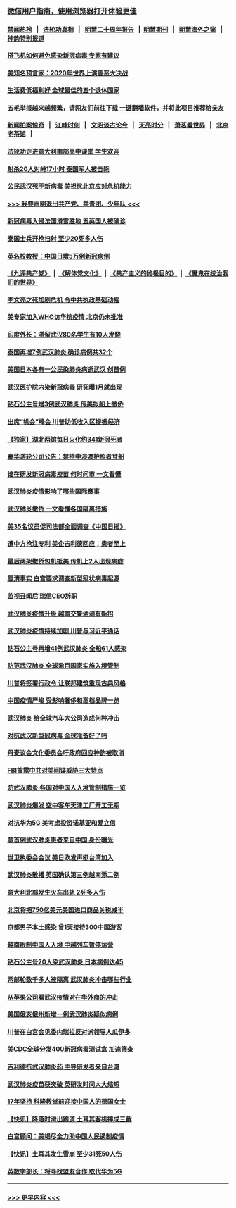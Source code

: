### [微信用户指南，使用浏览器打开体验更佳](https://github.com/gfw-breaker/banned-news1/blob/master/indexes/wechat-guide.md?t=0)
#### [禁闻热榜](热点新闻.md?t=0)  &nbsp;&nbsp;|&nbsp;&nbsp; [法轮功真相](https://github.com/gfw-breaker/truth/blob/master/README.md?t=0) &nbsp;&nbsp;|&nbsp;&nbsp; [明慧二十周年报告](https://github.com/gfw-breaker/mh-reports/blob/master/README.md?t=0) &nbsp;&nbsp;|&nbsp;&nbsp;[明慧期刊](https://github.com/gfw-breaker/mh-qikan) &nbsp;&nbsp;|&nbsp;&nbsp; [明慧海外之窗](https://github.com/gfw-breaker/mh-news/blob/master/README.md?t=0) &nbsp;&nbsp;|&nbsp;&nbsp; [神韵特别报道](https://github.com/gfw-breaker/mh-news/blob/master/shenyun.md?t=0)
#### [搭飞机如何避免感染新冠病毒 专家有建议](../pages/nsc418/n11853427.md?t=02092302) 
#### [美知名预言家：2020年世界上演善恶大决战](../pages/nsc418/n11855418.md?t=02092302) 
#### [生活费低福利好 全球最佳的五个退休国家](../pages/nsc418/n11848347.md?t=02092302) 
#### 五毛举报越来越频繁，请网友们前往下载 [一键翻墙软件](https://github.com/gfw-breaker/ssr-accounts)，并将此项目推荐给亲友
#### [新闻拍案惊奇](https://github.com/gfw-breaker/banned-news1/blob/master/pages/link4.md) &nbsp;&nbsp;|&nbsp;&nbsp; [江峰时刻](https://github.com/gfw-breaker/banned-news1/blob/master/pages/link4.md) &nbsp;&nbsp;|&nbsp;&nbsp; [文昭谈古论今](https://github.com/gfw-breaker/banned-news1/blob/master/pages/link4.md) &nbsp;&nbsp;|&nbsp;&nbsp; [天亮时分](https://github.com/gfw-breaker/banned-news1/blob/master/pages/link4.md) &nbsp;&nbsp;|&nbsp;&nbsp; [萧茗看世界](https://github.com/gfw-breaker/banned-news1/blob/master/pages/link4.md) &nbsp;&nbsp;|&nbsp;&nbsp; [北京老茶馆](https://github.com/gfw-breaker/banned-news1/blob/master/pages/link4.md) &nbsp;&nbsp;|&nbsp;&nbsp; 
#### [法轮功走进意大利南部高中课堂 学生欢迎](../pages/nsc418/n11853859.md?t=02092302) 
#### [射杀20人对峙17小时 泰国军人被击毙](../pages/nsc418/n11854869.md?t=02092302) 
#### [公民武汉死于新病毒 美担忧北京应对危机能力](../pages/nsc418/n11854331.md?t=02092302) 
#### [>>> 我要声明退出共产党、共青团、少年队 <<<](https://github.com/begood0513/goodnews/blob/master/quit/letter.md) 
#### [新冠病毒入侵法国滑雪胜地 五英国人被确诊](../pages/nsc418/n11854307.md?t=02092302) 
#### [泰国士兵开枪扫射 至少20死多人伤](../pages/nsc418/n11854276.md?t=02092302) 
#### [英名校教授：中国日增5万例新冠病例](../pages/nsc418/n11854174.md?t=02092302) 
#### [《九评共产党》](https://github.com/begood0513/9ping.md/blob/master/README.md) &nbsp;|&nbsp; [《解体党文化》](../../../../jtdwh.md/blob/master/README.md)  &nbsp;|&nbsp; [《共产主义的终极目的》](../../../../gczydzjmd.md/blob/master/README.md) &nbsp;|&nbsp; [《魔鬼在统治我们的世界》](../../../../mgztzwmdsj.md/blob/master/README.md) 
#### [李文亮之死加剧危机 令中共执政基础动摇](../pages/nsc418/n11854003.md?t=02092302) 
#### [美专家加入WHO访华抗疫情 北京仍未批准](../pages/nsc418/n11854043.md?t=02092302) 
#### [印度外长：滞留武汉80名学生有10人发烧](../pages/nsc418/n11853821.md?t=02092302) 
#### [泰国再增7例武汉肺炎 确诊病例共32个](../pages/nsc418/n11853808.md?t=02092302) 
#### [美国日本各有一公民染肺炎病逝武汉 创首例](../pages/nsc418/n11853509.md?t=02092302) 
#### [武汉医护院内染新冠病毒 研究曝1月就出现](../pages/nsc418/n11852928.md?t=02092302) 
#### [钻石公主号增3例武汉肺炎 传美拟船上撤侨](../pages/nsc418/n11853240.md?t=02092302) 
#### [出席“机会”峰会 川普助低收入区提振经济](../pages/nsc418/n11853232.md?t=02092302) 
#### [【独家】湖北两馆每日火化约341新冠死者](../pages/nsc418/n11845444.md?t=02092302) 
#### [豪华游轮公司公告：禁持中港澳护照者登船](../pages/nsc418/n11852761.md?t=02092302) 
#### [谁在研发新冠病毒疫苗 何时问市 一文看懂](../pages/nsc418/n11852840.md?t=02092302) 
#### [武汉肺炎疫情影响了哪些国际赛事](../pages/nsc418/n11852441.md?t=02092302) 
#### [武汉肺炎撤侨 一文看懂各国隔离措施](../pages/nsc418/n11844216.md?t=02092302) 
#### [美35名议员促司法部全面调查《中国日报》](../pages/nsc418/n11852435.md?t=02092302) 
#### [遭中方抢注专利 美企吉利德回应：患者至上](../pages/nsc418/n11852037.md?t=02092302) 
#### [最后两架撤侨包机抵美 传机上2人出现病症](../pages/nsc418/n11852173.md?t=02092302) 
#### [厘清事实 白宫要求调查新型冠状病毒起源](../pages/nsc418/n11852106.md?t=02092302) 
#### [监视丑闻后 瑞信CEO辞职](../pages/nsc418/n11852127.md?t=02092302) 
#### [武汉肺炎疫情升级 越南交警酒测有新招](../pages/nsc418/n11851632.md?t=02092302) 
#### [武汉肺炎疫情持续加剧 川普与习近平通话](../pages/nsc418/n11851613.md?t=02092302) 
#### [钻石公主号再增41例武汉肺炎 全船61人感染](../pages/nsc418/n11850401.md?t=02092302) 
#### [防范武汉肺炎 全球逾百国家实施入境管制](../pages/nsc418/n11850557.md?t=02092302) 
#### [川普将签署行政令 让联邦建筑重现古典风格](../pages/nsc418/n11850654.md?t=02092302) 
#### [中国疫情严峻 受影响奢侈和高档品牌一览](../pages/nsc418/n11850319.md?t=02092302) 
#### [武汉肺炎 给全球汽车大公司造成何种冲击](../pages/nsc418/n11850056.md?t=02092302) 
#### [对抗武汉新型冠病毒 全球准备好了吗](../pages/nsc418/n11850142.md?t=02092302) 
#### [丹麦议会文化委员会吁政府回应神韵被取消](../pages/nsc418/n11849312.md?t=02092302) 
#### [FBI披露中共对美间谍威胁三大特点](../pages/nsc418/n11849700.md?t=02092302) 
#### [防武汉肺炎 各国对中国人入境管制措施一览](../pages/nsc418/n11838726.md?t=02092302) 
#### [武汉肺炎爆发 空中客车天津工厂开工无期](../pages/nsc418/n11849634.md?t=02092302) 
#### [对抗华为5G 美考虑投资诺基亚和爱立信](../pages/nsc418/n11849510.md?t=02092302) 
#### [意首例武汉肺炎患者来自中国 身份曝光](../pages/nsc418/n11849454.md?t=02092302) 
#### [世卫执委会会议 美日欧发声挺台湾加入](../pages/nsc418/n11849433.md?t=02092302) 
#### [武汉肺炎散播 英国确认第三例越南添二例](../pages/nsc418/n11849439.md?t=02092302) 
#### [意大利北部发生火车出轨 2死多人伤](../pages/nsc418/n11848999.md?t=02092302) 
#### [北京将把750亿美元美国进口商品关税减半](../pages/nsc418/n11848896.md?t=02092302) 
#### [京都男子本土感染 曾1天接待300中国游客](../pages/nsc418/n11848641.md?t=02092302) 
#### [越南限制中国人入境 中越列车暂停运营](../pages/nsc418/n11847844.md?t=02092302) 
#### [钻石公主号20人染武汉肺炎 日本病例达45](../pages/nsc418/n11847823.md?t=02092302) 
#### [两邮轮数千多人被隔离 武汉肺炎冲击哪些行业](../pages/nsc418/n11847456.md?t=02092302) 
#### [从苹果公司看武汉疫情对在华外商的冲击](../pages/nsc418/n11847586.md?t=02092302) 
#### [美国俄亥俄州新增一例武汉肺炎疑似病例](../pages/nsc418/n11847714.md?t=02092302) 
#### [川普在白宫会见委内瑞拉反对派领导人瓜伊多](../pages/nsc418/n11847391.md?t=02092302) 
#### [美CDC全球分发400新冠病毒测试盒 加速筛查](../pages/nsc418/n11847260.md?t=02092302) 
#### [吉利德抗武汉肺炎药 主导研发者来自台湾](../pages/nsc418/n11847064.md?t=02092302) 
#### [武汉肺炎疫苗获突破 英研发时间大大缩短](../pages/nsc418/n11846915.md?t=02092302) 
#### [17年坚持 科隆教堂前迎接中国人的德国女士](../pages/nsc418/n11846781.md?t=02092302) 
#### [【快讯】降落时滑出跑道 土耳其客机摔成三截](../pages/nsc418/n11847021.md?t=02092302) 
#### [白宫顾问：美竭尽全力助中国人民遏制疫情](../pages/nsc418/n11846756.md?t=02092302) 
#### [【快讯】土耳其发生雪崩 至少31死50人伤](../pages/nsc418/n11846680.md?t=02092302) 
#### [英数字部长：将寻找盟友合作 取代华为5G](../pages/nsc418/n11846485.md?t=02092302) 

----
#### [ >>> 更早内容 <<< ](../indexes/nsc418-earlier.md)
